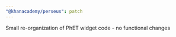 ```yaml
---
"@khanacademy/perseus": patch
---
```


Small re-organization of PhET widget code - no functional changes
